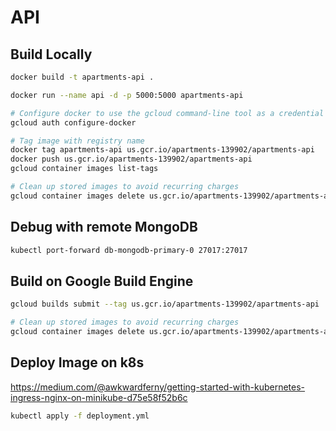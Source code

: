 # API


## Build Locally

```bash
docker build -t apartments-api .

docker run --name api -d -p 5000:5000 apartments-api

# Configure docker to use the gcloud command-line tool as a credential helper
gcloud auth configure-docker

# Tag image with registry name
docker tag apartments-api us.gcr.io/apartments-139902/apartments-api
docker push us.gcr.io/apartments-139902/apartments-api
gcloud container images list-tags

# Clean up stored images to avoid recurring charges
gcloud container images delete us.gcr.io/apartments-139902/apartments-api --force-delete-tags
```

## Debug with remote MongoDB

```bash
kubectl port-forward db-mongodb-primary-0 27017:27017
```

## Build on Google Build Engine

```bash
gcloud builds submit --tag us.gcr.io/apartments-139902/apartments-api .

# Clean up stored images to avoid recurring charges
gcloud container images delete us.gcr.io/apartments-139902/apartments-api --force-delete-tags
```


## Deploy Image on k8s

https://medium.com/@awkwardferny/getting-started-with-kubernetes-ingress-nginx-on-minikube-d75e58f52b6c

```bash
kubectl apply -f deployment.yml
```
